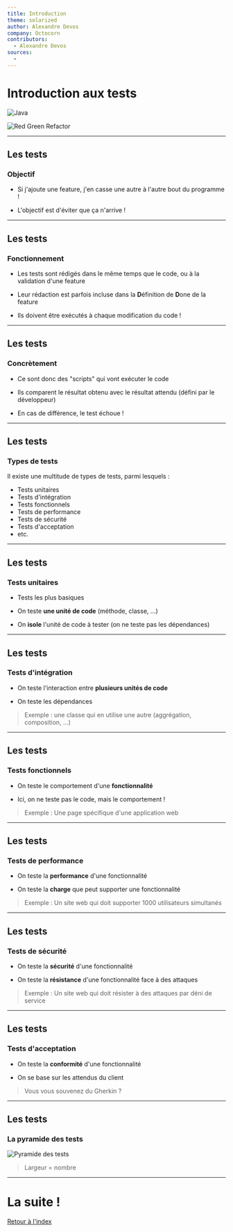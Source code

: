 ```yaml
---
title: Introduction
theme: solarized
author: Alexandre Devos
company: Octocorn
contributors: 
  - Alexandre Devos
sources:
  - 
---
```


# Introduction aux tests

![Java](assets/java.png) <!-- .element width="19%"  align="left" -->

![Red Green Refactor](assets/red-green-refactor.png) <!-- .element width="40%"  align="right" -->

----

## Les tests

### Objectif

- Si j'ajoute une feature, j'en casse une autre à l'autre bout du programme !

- L'objectif est d'éviter que ça n'arrive !

----

## Les tests

### Fonctionnement

- Les tests sont rédigés dans le même temps que le code, ou à la validation d'une feature

- Leur rédaction est parfois incluse dans la **D**éfinition de **D**one de la feature

- Ils doivent être exécutés à chaque modification du code !

----

## Les tests

### Concrètement

- Ce sont donc des "scripts" qui vont exécuter le code

- Ils comparent le résultat obtenu avec le résultat attendu (défini par le développeur)

- En cas de différence, le test échoue !

----

## Les tests

### Types de tests

Il existe une multitude de types de tests, parmi lesquels :
- Tests unitaires
- Tests d'intégration
- Tests fonctionnels
- Tests de performance
- Tests de sécurité
- Tests d'acceptation
- etc.

----

## Les tests

### Tests unitaires

- Tests les plus basiques

- On teste **une unité de code** (méthode, classe, ...)

- On **isole** l'unité de code à tester (on ne teste pas les dépendances)

----

## Les tests

### Tests d'intégration

- On teste l'interaction entre **plusieurs unités de code**

- On teste les dépendances

> Exemple : une classe qui en utilise une autre (aggrégation, composition, ...)

----

## Les tests

### Tests fonctionnels

- On teste le comportement d'une **fonctionnalité**

- Ici, on ne teste pas le code, mais le comportement !

> Exemple : Une page spécifique d'une application web

----

## Les tests

### Tests de performance

- On teste la **performance** d'une fonctionnalité

- On teste la **charge** que peut supporter une fonctionnalité

> Exemple : Un site web qui doit supporter 1000 utilisateurs simultanés

----

## Les tests

### Tests de sécurité

- On teste la **sécurité** d'une fonctionnalité

- On teste la **résistance** d'une fonctionnalité face à des attaques

> Exemple : Un site web qui doit résister à des attaques par déni de service

----

## Les tests

### Tests d'acceptation

- On teste la **conformité** d'une fonctionnalité

- On se base sur les attendus du client

> Vous vous souvenez du Gherkin ?

----

## Les tests

### La pyramide des tests

![Pyramide des tests](assets/testing-pyramid.png) <!-- .element width="50%" -->

> Largeur = nombre

----

# La suite !

[Retour à l'index](index.html)